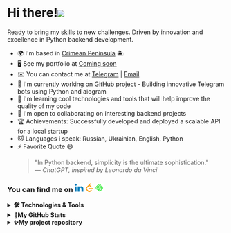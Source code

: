 Hi there!![](https://user-images.githubusercontent.com/18350557/176309783-0785949b-9127-417c-8b55-ab5a4333674e.gif)
=

Ready to bring my skills to new challenges. Driven by innovation and excellence in Python backend development.

* 🌍  I'm based in [Crimean Peninsula](https://www.google.com/maps/place/%D0%9A%D1%80%D1%8B%D0%BC%D1%81%D0%BA%D0%B8%D0%B9+%D0%BF%D0%BE%D0%BB%D1%83%D0%BE%D1%81%D1%82%D1%80%D0%BE%D0%B2/data=!4m2!3m1!1s0x40eac2a37171b3f7:0x2a6f09e02affbaeb?sa=X&ved=1t:242&ictx=111) 🏝
* 🖥️  See my portfolio at [Coming soon](http://...)
* ✉️  You can contact me at [Telegram](https://t.me/LID6393) | [Email](mailto:aksberry77@gmail.com)
* 🚀  I'm currently working on [GitHub project](https://sluchainost.github.io/My_Telegram_Bots/) - Building innovative Telegram bots using Python and aiogram
* 🧠  I'm learning cool technologies and tools that will help improve the quality of my code
* 🤝  I'm open to collaborating on interesting backend projects
* 🏆  Achievements: Successfully developed and deployed a scalable API for a local startup
* 🐱  Languages i speak: Russian, Ukrainian, English, Python
* ⚡  Favorite Quote 😄
  > "In Python backend, simplicity is the ultimate sophistication."  
  > — *ChatGPT, inspired by Leonardo da Vinci*

### You can find me on <a href="https://www.linkedin.com/in/lenur-ismailov/" target="_blank" rel="noreferrer"><img src="https://github.com/Sluchainost/Sluchainost/blob/main/imgs/linkedin-icon.svg" width="20" height="20" alt="Linkedin" /></a> <a href="https://leetcode.com/u/Sluchainost/" target="_blank" rel="noreferrer"><img src="https://github.com/Sluchainost/Sluchainost/blob/main/imgs/leetcode-icon.svg" width="20" height="20" alt="LeetCode" /></a> <a href="https://stepik.org/users/721221222/profile" target="_blank" rel="noreferrer"><img src="https://github.com/Sluchainost/Sluchainost/blob/main/imgs/stepik-icon.svg" width="20" height="20" alt="Stepik" /></a>

<details>
<summary><b>🛠️ Technologies & Tools</b></summary>

|Main|
|:-:|
|<a href="https://www.python.org/" target="_blank" rel="noreferrer"><img src="https://raw.githubusercontent.com/danielcranney/readme-generator/main/public/icons/skills/python-colored.svg" width="36" height="36" alt="Python" /></a> <a href="https://www.linux.org" target="_blank" rel="noreferrer"><img src="https://raw.githubusercontent.com/danielcranney/readme-generator/main/public/icons/skills/linux-colored.svg" width="36" height="36" alt="Linux" /></a> <a href="https://git-scm.com/" target="_blank" rel="noreferrer"><img src="https://raw.githubusercontent.com/danielcranney/readme-generator/main/public/icons/skills/git-colored.svg" width="36" height="36" alt="Git" /></a> <a href="https://www.docker.com/" target="_blank" rel="noreferrer"><img src="https://raw.githubusercontent.com/danielcranney/readme-generator/main/public/icons/skills/docker-colored.svg" width="36" height="36" alt="Docker" /></a> <a href="https://docs.docker.com/compose/" target="_blank" rel="noreferrer"><img src="https://github.com/Sluchainost/Sluchainost/blob/main/imgs/docker-compose-icon.svg" width="36" height="36" alt="Docker Compose" /></a> <a href="https://www.gnu.org/software/bash/" target="_blank" rel="noreferrer"><img src="https://raw.githubusercontent.com/danielcranney/readme-generator/main/public/icons/skills/gnubash-colored.svg" width="36" height="36" alt="GNU Bash" /></a> <a href="https://fastapi.tiangolo.com/" target="_blank" rel="noreferrer"><img src="https://raw.githubusercontent.com/danielcranney/readme-generator/main/public/icons/skills/fastapi-colored.svg" width="36" height="36" alt="Fast API" /></a> <a href="https://www.mysql.com/" target="_blank" rel="noreferrer"><img src="https://raw.githubusercontent.com/danielcranney/readme-generator/main/public/icons/skills/mysql-colored.svg" width="36" height="36" alt="MySQL" /></a>|
|**Experienced**|
|<a href="https://www.vim.org/" target="_blank" rel="noreferrer"><img src="https://raw.githubusercontent.com/danielcranney/readme-generator/main/public/icons/skills/vim-colored.svg" width="36" height="36" alt="Vim" /></a> <a href="https://developer.mozilla.org/en-US/docs/Glossary/HTML5" target="_blank" rel="noreferrer"><img src="https://raw.githubusercontent.com/danielcranney/readme-generator/main/public/icons/skills/html5-colored.svg" width="36" height="36" alt="HTML5" /></a> <a href="https://www.w3.org/TR/CSS/#css" target="_blank" rel="noreferrer"><img src="https://raw.githubusercontent.com/danielcranney/readme-generator/main/public/icons/skills/css3-colored.svg" width="36" height="36" alt="CSS3" /></a> <a href="https://aiogram.dev/" target="_blank" rel="noreferrer"><img src="https://github.com/Sluchainost/Sluchainost/blob/main/imgs/aiogram-icon.svg" width="36" height="36" alt="Aiogram" /></a> <a href="https://redis.io/" target="_blank" rel="noreferrer"><img src="https://github.com/Sluchainost/Sluchainost/blob/main/imgs/redis-icon.svg" width="36" height="36" alt="Aiogram" /></a>|
|**Explore & Use**|
|<a href="https://docs.nginx.com/" target="_blank" rel="noreferrer"><img src="https://github.com/Sluchainost/Sluchainost/blob/main/imgs/nginx-icon.svg" width="36" height="36" alt="Nginx" /></a> <a href="https://www.postgresql.org/" target="_blank" rel="noreferrer"><img src="https://raw.githubusercontent.com/danielcranney/readme-generator/main/public/icons/skills/postgresql-colored.svg" width="36" height="36" alt="PostgreSQL" /></a> <a href="https://www.sqlalchemy.org/" target="_blank" rel="noreferrer"><img src="https://github.com/Sluchainost/Sluchainost/blob/main/imgs/sqlalchemy-icon.svg" width="36" height="36" alt="SQLAlchemy" /></a> <a href="https://httpd.apache.org/" target="_blank" rel="noreferrer"><img src="https://github.com/Sluchainost/Sluchainost/blob/main/imgs/apache-icon.svg" width="36" height="36" alt="Apache" /></a> <a href="https://www.djangoproject.com/" target="_blank" rel="noreferrer"><img src="https://github.com/Sluchainost/Sluchainost/blob/main/imgs/django-icon.svg" width="36" height="36" alt="Django" /></a> <a href="https://docs.pytest.org/en/stable/" target="_blank" rel="noreferrer"><img src="https://github.com/Sluchainost/Sluchainost/blob/main/imgs/pytest-icon.svg" width="36" height="36" alt="pytest" /></a>|
|**Tools**|
|<a href="https://code.visualstudio.com/" target="_blank" rel="noreferrer"><img src="https://raw.githubusercontent.com/danielcranney/readme-generator/main/public/icons/skills/visualstudiocode-colored.svg" width="36" height="36" alt="VS Code" /></a> <a href="https://www.markdownguide.org/" target="_blank" rel="noreferrer"><img src="https://github.com/Sluchainost/Sluchainost/blob/main/imgs/markdown-icon.svg" width="36" height="36" alt="Markdown" /></a> <a href="https://openai.com/" target="_blank" rel="noreferrer"><img src="https://github.com/Sluchainost/Sluchainost/blob/main/imgs/openai-icon.svg" width="36" height="36" alt="OpenAI" /></a>|
</details>
<details>
<summary><b>🌟My GitHub Stats</b></summary>
<p align="left"><img src="https://komarev.com/ghpvc/?username=Sluchainost&color=ff69b4&style=for-the-badge&label=PROFILE+VIEWS"></p>
<p><img align="left" src="https://github-readme-stats.vercel.app/api/top-langs?username=Sluchainost&theme=rose&show_icons=true&locale=en&layout=pie&size_weight=0.5&count_weight=0.5" alt="Sluchainost" /></p>
<p align="right">&nbsp;<img align="center" src="https://github-readme-stats.vercel.app/api?username=Sluchainost&hide_title=true&card_width=495px&line_height=20&theme=rose&show_icons=true&locale=en" alt="Sluchainost" /></p>
<p align="right"><img align="center" src="https://github-readme-streak-stats.herokuapp.com/?user=Sluchainost&theme=rose" alt="Sluchainost" /></p>
</details>
<details>
<summary><b>✨My project repository</b></summary>
  <a href="https://github.com/Sluchainost/My_Telegram_Bots">
  <img align="center" src="https://github-readme-stats.vercel.app/api/pin/?username=Sluchainost&repo=My_Telegram_Bots&theme=ambient_gradient&show_owner=True" />
</a>
</details>
